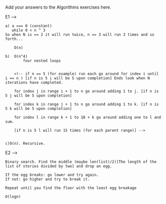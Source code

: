 Add your answers to the Algorithms exercises here.

E1 -->

    a) a === 0 (constant)
       while 0 < n ^ 3
    So when N is == 2 it will run twice, n == 3 will run 3 times and so forth...

        O(n)

    b)  O(n^4)
            four nested loops


        <!-- if n == 5 (for example) run each go around for index i until i == n ) [if n is 5 i will be 5 upon completion] Ends look when N iterations have completed.

        for index j in range i + 1 to n go around adding 1 to j. [if n is 5 j will be 5 upon completion]

        for index k in range j + 1 to n go around adding 1 to k. [if n is 5 k will be 5 upon completion]

        for index l in range k + 1 to 10 + k go around adding one to l and sum.

        [if n is 5 l will run 15 times (for each parent range)] -->


    c)O(n). Recursive.


E2 -->

    Binary search. Find the middle (maybe len(list)/2)[The length of the list of stories divided by two] and drop an egg.

    If the egg breaks: go lower and try again.
    If not: go higher and try to break it.

    Repeat until you find the floor with the least egg breakage

    O(logn)

